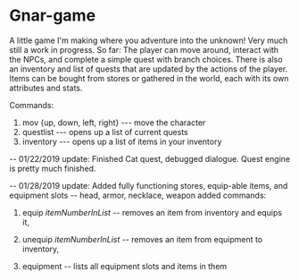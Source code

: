 # Gnar-game
A little game I'm making where you adventure into the unknown! Very much still a work in progress.
So far: The player can move around, interact with the NPCs, and complete a simple quest with branch choices. 
There is also an inventory and list of quests that are updated by the actions of the player. Items can be bought from stores or gathered in the world, each with its own attributes and stats.

Commands: 
1. mov {up, down, left, right} --- move the character 
2. questlist --- opens up a list of current quests
3. inventory --- opens up a list of items in your inventory

-- 01/22/2019 update:
Finished Cat quest, debugged dialogue.
Quest engine is pretty much finished.



-- 01/28/2019 update:
Added fully functioning stores, equip-able items, and equipment slots -- head, armor, necklace, weapon
added commands: 

1. equip *itemNumberInList* -- removes an item from inventory and equips it, 
  
2. unequip *itemNumberInList* -- removes an item from equipment to inventory, 
  
3. equipment -- lists all equipment slots and items in them
